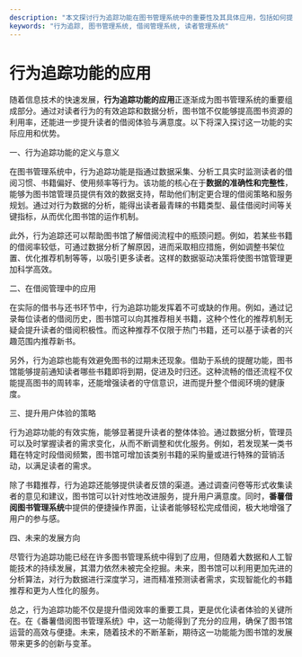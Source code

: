 ```yaml
---
description: "本文探讨行为追踪功能在图书管理系统中的重要性及其具体应用，包括如何提高借阅效率和读者体验。"
keywords: "行为追踪, 图书管理系统, 借阅管理系统, 读者管理系统"
---
```

# 行为追踪功能的应用

随着信息技术的快速发展，**行为追踪功能的应用**正逐渐成为图书管理系统的重要组成部分。通过对读者行为的有效追踪和数据分析，图书馆不仅能够提高图书资源的利用率，还能进一步提升读者的借阅体验与满意度。以下将深入探讨这一功能的实际应用和优势。

一、行为追踪功能的定义与意义  

在图书管理系统中，行为追踪功能是指通过数据采集、分析工具实时监测读者的借阅习惯、书籍偏好、使用频率等行为。该功能的核心在于**数据的准确性和完整性**，能够为图书馆管理员提供有效的数据支持，帮助他们制定更合理的借阅策略和服务规划。通过对行为数据的分析，能得出读者最青睐的书籍类型、最佳借阅时间等关键指标，从而优化图书馆的运作机制。

此外，行为追踪还可以帮助图书馆了解借阅流程中的瓶颈问题。例如，若某些书籍的借阅率较低，可通过数据分析了解原因，进而采取相应措施，例如调整书架位置、优化推荐机制等等，以吸引更多读者。这样的数据驱动决策将使图书馆管理更加科学高效。

二、在借阅管理中的应用  

在实际的借书与还书环节中，行为追踪功能发挥着不可或缺的作用。例如，通过记录每位读者的借阅历史，图书馆可以向其推荐相关书籍，这种个性化的推荐机制无疑会提升读者的借阅积极性。而这种推荐不仅限于热门书籍，还可以基于读者的兴趣范围内推荐新书。

另外，行为追踪也能有效避免图书的过期未还现象。借助于系统的提醒功能，图书馆能够提前通知读者哪些书籍即将到期，促进及时归还。这种流畅的借还流程不仅能提高图书的周转率，还能增强读者的守信意识，进而提升整个借阅环境的健康度。

三、提升用户体验的策略  

行为追踪功能的有效实施，能够显著提升读者的整体体验。通过数据分析，管理员可以及时掌握读者的需求变化，从而不断调整和优化服务。例如，若发现某一类书籍在特定时段借阅频繁，图书馆可增加该类别书籍的采购量或进行特殊的营销活动，以满足读者的需求。

除了书籍推荐，行为追踪还能够提供读者反馈的渠道。通过调查问卷等形式收集读者的意见和建议，图书馆可以针对性地改进服务，提升用户满意度。同时，**番薯借阅图书管理系统**中提供的便捷操作界面，让读者能够轻松完成借阅，极大地增强了用户的参与感。

四、未来的发展方向  

尽管行为追踪功能已经在许多图书管理系统中得到了应用，但随着大数据和人工智能技术的持续发展，其潜力依然未被完全挖掘。未来，图书馆可以利用更加先进的分析算法，对行为数据进行深度学习，进而精准预测读者需求，实现智能化的书籍推荐和更为人性化的服务。

总之，行为追踪功能不仅是提升借阅效率的重要工具，更是优化读者体验的关键所在。在《番薯借阅图书管理系统》中，这一功能得到了充分的应用，确保了图书馆运营的高效与便捷。未来，随着技术的不断革新，期待这一功能能为图书馆的发展带来更多的创新与变革。
